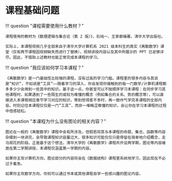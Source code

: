 # 课程基础问题

!!! question "课程需要使用什么教材？"

    课程使用的教材为《数理逻辑与集合论（第 2 版）》，石纯一、王家廞编著，清华大学出版社。

    实际上，本课程视频几乎全部来自于清华大学计算机系 2021 级本科生的真实《离散数学》课堂（仅有两节课程因视频缺失而进行了替换），视频讲授内容以及其中所展示的 PPT 已足够详尽。因此，不借助上述教材也能正常完成本课程的学习。

!!! question "我应该如何学习本课程？"

    《离散数学》是一门基础性比较强的课程，没有过高的学习门槛。课程里的很多内容与其说是“知识”，不如说是“工具”——随着学习的深入，你会发现你接触到的每一门数学/计算机课程都多多少少会用到一些其中的知识。基于这一点，你甚至可以不按顺序学习本课程：在同步学习其他课程时，如果遇到了一些陌生的或较为难懂的概念（例如集合的关系、势的概念等），可以直接进入本课程相应章节学习对应的知识，等到觉得差不多时，再一鼓作气学完本课程的全部内容。时刻记住本课程仅仅是一门“工具”，而非一堆晦涩难懂的知识，会让你在学习本课程的过程中倍感轻松。

!!! question "本课程为什么没有图论的相关内容？"

    图论在一般的《离散数学》课程中会有所涉及，但假若将其与本课程的命题、集合、函数等内容杂糅到一块讲完，会导致课程知识容量过大，很多知识可能仅仅只是停留在简单地介绍概念，走马观花的阶段。正是基于这个想法，清华大学的《离散数学》课程共开设两学期，图论等内容被放在第二学期讲授，本课程仅涵盖第一学期的内容。

    如果你主攻计算机方向，图论部分的内容将会在《数据结构》课程里系统地学习，因此现在不必过于着急。

    如果你主攻数学方向，你则可以通过书本或其他课程自学一些感兴趣的图论内容。